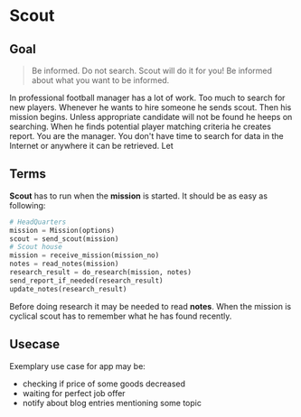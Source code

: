 # Scout

## Goal
> Be informed. Do not search. Scout will do it for you! Be informed about what you want to be informed.

In professional football manager has a lot of work. Too much to search for new players. Whenever he
wants to hire someone he sends scout. Then his mission begins. Unless appropriate candidate will not be found he heeps on searching.
When he finds potential player matching criteria he creates report.
You are the manager. You don't have time to search for data in the Internet or anywhere it can be retrieved. Let 
## Terms
**Scout** has to run when the **mission** is started. It should be as easy as following:
```python
# HeadQuarters
mission = Mission(options)
scout = send_scout(mission)
# Scout house
mission = receive_mission(mission_no)
notes = read_notes(mission)
research_result = do_research(mission, notes)
send_report_if_needed(research_result)
update_notes(research_result)
```
Before doing research it may be needed to read **notes**. 
When the mission is cyclical scout has to remember what he has found recently.
    
## Usecase
Exemplary use case for app may be:
- checking if price of some goods decreased
- waiting for perfect job offer
- notify about blog entries mentioning some topic
